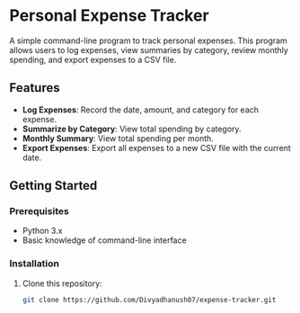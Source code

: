 # Personal Expense Tracker

A simple command-line program to track personal expenses. This program allows users to log expenses, view summaries by category, review monthly spending, and export expenses to a CSV file.

## Features

- **Log Expenses**: Record the date, amount, and category for each expense.
- **Summarize by Category**: View total spending by category.
- **Monthly Summary**: View total spending per month.
- **Export Expenses**: Export all expenses to a new CSV file with the current date.

## Getting Started

### Prerequisites

- Python 3.x
- Basic knowledge of command-line interface

### Installation

1. Clone this repository:
   ```bash
   git clone https://github.com/Divyadhanush07/expense-tracker.git



